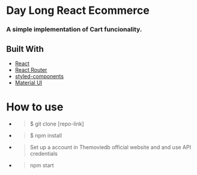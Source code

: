# Day Long React Ecommerce

### A simple implementation of Cart funcionality.


## Built With

* [React](https://reactjs.org/)
* [React Router](https://github.com/ReactTraining/react-router)
* [styled-components](https://www.styled-components.com/)
* [Material UI](https://material-ui.com/)

# How to use
* >$ git clone [repo-link]

* > $ npm install

* > Set up a account in Themoviedb official website and and use API credentials

* > npm start

